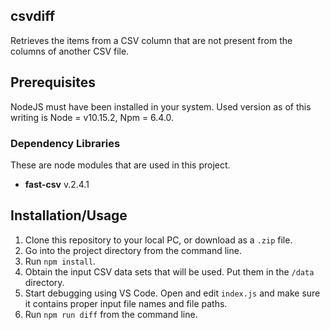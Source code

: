 ## csvdiff

Retrieves the items from a CSV column that are not present from the columns of another CSV file.


## Prerequisites
NodeJS must have been installed in your system. Used version as of this writing is Node = v10.15.2, Npm = 6.4.0.


### Dependency Libraries
These are node modules that are used in this project.

- **fast-csv** v.2.4.1


## Installation/Usage
1. Clone this repository to your local PC, or download as a `.zip` file.
2. Go into the project directory from the command line.
3. Run `npm install`.
4. Obtain the input CSV data sets that will be used. Put them in the `/data` directory.
4. Start debugging using VS Code. Open and edit `index.js` and make sure it contains proper input file names and file paths.
5. Run `npm run diff` from the command line.